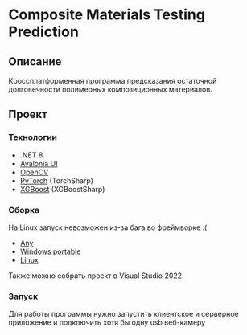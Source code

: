 # Composite Materials Testing Prediction
## Описание
Кроссплатформенная программа предсказания остаточной долговечности полимерных композиционных материалов.

## Проект
### Технологии
- .NET 8
- [Avalonia UI](https://github.com/AvaloniaUI/Avalonia)
- [OpenCV](https://github.com/opencv/opencv)
- [PyTorch](https://github.com/pytorch/pytorch) (TorchSharp)
- [XGBoost](https://github.com/dmlc/xgboost) (XGBoostSharp)

### Сборка
На Linux запуск невозможен из-за бага во фреймворке :(
- [Any](Scripts/Build/build.sh)
- [Windows portable](Scripts/Build/build-win64.sh)
- [Linux](Scripts/Build/build-linux64.sh)

Также можно собрать проект в Visual Studio 2022. 

### Запуск
Для работы программы нужно запустить клиентское и серверное приложение и подключить хотя бы одну usb веб-камеру
